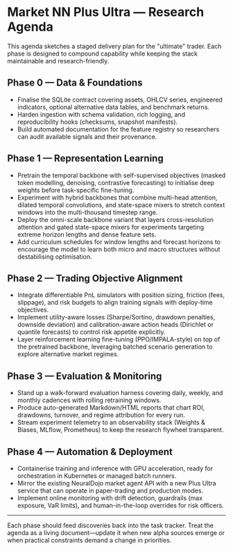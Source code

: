 # Market NN Plus Ultra — Research Agenda

This agenda sketches a staged delivery plan for the "ultimate" trader. Each phase is designed to compound capability while
keeping the stack maintainable and research-friendly.

## Phase 0 — Data & Foundations

* Finalise the SQLite contract covering assets, OHLCV series, engineered indicators, optional alternative data tables, and
  benchmark returns.
* Harden ingestion with schema validation, rich logging, and reproducibility hooks (checksums, snapshot manifests).
* Build automated documentation for the feature registry so researchers can audit available signals and their provenance.

## Phase 1 — Representation Learning

* Pretrain the temporal backbone with self-supervised objectives (masked token modelling, denoising, contrastive forecasting)
  to initialise deep weights before task-specific fine-tuning.
* Experiment with hybrid backbones that combine multi-head attention, dilated temporal convolutions, and state-space mixers to
  stretch context windows into the multi-thousand timestep range.
* Deploy the omni-scale backbone variant that layers cross-resolution attention and gated state-space mixers for experiments
  targeting extreme horizon lengths and dense feature sets.
* Add curriculum schedules for window lengths and forecast horizons to encourage the model to learn both micro and macro
  structures without destabilising optimisation.

## Phase 2 — Trading Objective Alignment

* Integrate differentiable PnL simulators with position sizing, friction (fees, slippage), and risk budgets to align training
  signals with deploy-time objectives.
* Implement utility-aware losses (Sharpe/Sortino, drawdown penalties, downside deviation) and calibration-aware action heads
  (Dirichlet or quantile forecasts) to control risk appetite explicitly.
* Layer reinforcement learning fine-tuning (PPO/IMPALA-style) on top of the pretrained backbone, leveraging batched scenario
  generation to explore alternative market regimes.

## Phase 3 — Evaluation & Monitoring

* Stand up a walk-forward evaluation harness covering daily, weekly, and monthly cadences with rolling retraining windows.
* Produce auto-generated Markdown/HTML reports that chart ROI, drawdowns, turnover, and regime attribution for every run.
* Stream experiment telemetry to an observability stack (Weights & Biases, MLflow, Prometheus) to keep the research flywheel
  transparent.

## Phase 4 — Automation & Deployment

* Containerise training and inference with GPU acceleration, ready for orchestration in Kubernetes or managed batch runners.
* Mirror the existing NeuralDojo market agent API with a new Plus Ultra service that can operate in paper-trading and
  production modes.
* Implement online monitoring with drift detection, guardrails (max exposure, VaR limits), and human-in-the-loop overrides for
  risk officers.

---

Each phase should feed discoveries back into the task tracker. Treat the agenda as a living document—update it when new alpha
sources emerge or when practical constraints demand a change in priorities.
